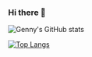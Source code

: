 ### Hi there 👋

<!--
**GennyCau/GennyCau** is a ✨ _special_ ✨ repository because its `README.md` (this file) appears on your GitHub profile.

Here are some ideas to get you started:

- 🌱 I’m currently learning Python for Machine Learning and Deep Learning
- 📫 How to reach me: gennycau.chem@gmail.com
-->
![Genny's GitHub stats](https://github-readme-stats.vercel.app/api?username=GennyCau%show_icons=true&theme=dracula)

[![Top Langs](https://github-readme-stats.vercel.app/api/top-langs/?username=GennyCau)](https://github.com/GennyCau/github-readme-stats)
